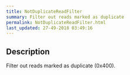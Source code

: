 ```yaml
---
title: NotDuplicateReadFilter
summary: Filter out reads marked as duplicate
permalink: NotDuplicateReadFilter.html
last_updated: 27-49-2018 03:49:16
---
```



## Description

Filter out reads marked as duplicate (0x400).


